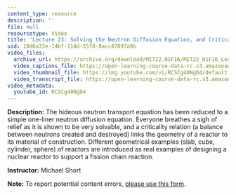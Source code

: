```yaml
---
content_type: resource
description: ''
file: null
resourcetype: Video
title: 'Lecture 23: Solving the Neutron Diffusion Equation, and Criticality Relations'
uid: 10d6a72e-14bf-114d-55f8-8acc47897a0b
video_files:
  archive_url: https://archive.org/download/MIT22.01F16/MIT22_01F16_Lec23_300k.mp4
  video_captions_file: https://open-learning-course-data-rc.s3.amazonaws.com/22-01-introduction-to-nuclear-engineering-and-ionizing-radiation-fall-2016/628c3b535ba554aea47ca5602e468062_RCSCg40NgD4.vtt
  video_thumbnail_file: https://img.youtube.com/vi/RCSCg40NgD4/default.jpg
  video_transcript_file: https://open-learning-course-data-rc.s3.amazonaws.com/22-01-introduction-to-nuclear-engineering-and-ionizing-radiation-fall-2016/72e7d95d2e2de3d625921f5e8a693b8d_RCSCg40NgD4.pdf
video_metadata:
  youtube_id: RCSCg40NgD4
---
```


**Description:** The hideous neutron transport equation has been reduced to a simple one-liner neutron diffusion equation. Everyone breathes a sigh of relief as it is shown to be very solvable, and a criticality relation (a balance between neutrons created and destroyed) links the geometry of a reactor to its material of construction. Different geometrical examples (slab, cube, cylinder, sphere) of reactors are introduced as real examples of designing a nuclear reactor to support a fission chain reaction.

**Instructor:** Michael Short

**Note:** To report potential content errors, [please use this form](https://forms.gle/8B2zcUvfCtgJdTdE7).